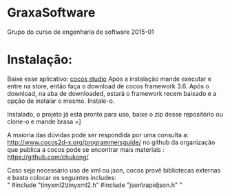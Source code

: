 # GraxaSoftware
Grupo do curso de engenharia de software 2015-01

<h1>Instalação:</h1>
Baixe esse aplicativo: <a href="http://www.cocos2d-x.org/filedown/CocosForWin-v2.2.6.exe">cocos studio</a>
Após a instalação mande executar e entre na store, então faça o download de cocos framework 3.6.
Após o download, na aba de downloaded, estará o framework recem baixado e a opção de instalar o mesmo. Instale-o.

Instalado, o projeto já está pronto para uso, baixe o zip desse repositório ou clone-o e mande brasa =]

A maioria das dúvidas pode ser respondida por uma consulta a:
http://www.cocos2d-x.org/programmersguide/
no github da organização que publica a cocos pode se encontrar mais materiais : 
https://github.com/chukong/

Caso seja necessário uso de xml ou json, cocos provê bibliotecas externas e basta colocar os seguintes includes:
<br>
 "
 #include "tinyxml2\tinyxml2.h"
 #include "json\rapidjson.h"
 "

